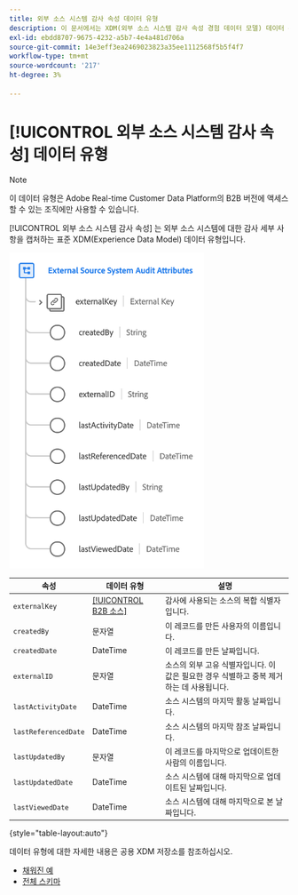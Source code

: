 ```yaml
---
title: 외부 소스 시스템 감사 속성 데이터 유형
description: 이 문서에서는 XDM(외부 소스 시스템 감사 속성 경험 데이터 모델) 데이터 유형에 대한 개요를 제공합니다.
exl-id: ebdd8707-9675-4232-a5b7-4e4a481d706a
source-git-commit: 14e3eff3ea2469023823a35ee1112568f5b5f4f7
workflow-type: tm+mt
source-wordcount: '217'
ht-degree: 3%

---
```


# [!UICONTROL 외부 소스 시스템 감사 속성] 데이터 유형

>[!NOTE]
>
>이 데이터 유형은 Adobe Real-time Customer Data Platform의 B2B 버전에 액세스할 수 있는 조직에만 사용할 수 있습니다.

[!UICONTROL 외부 소스 시스템 감사 속성] 는 외부 소스 시스템에 대한 감사 세부 사항을 캡처하는 표준 XDM(Experience Data Model) 데이터 유형입니다.

![](../images/data-types/external-source-system-audit-attributes.png)

| 속성 | 데이터 유형 | 설명 |
| --- | --- | --- |
| `externalKey` | [[!UICONTROL B2B 소스]](./b2b-source.md) | 감사에 사용되는 소스의 복합 식별자입니다. |
| `createdBy` | 문자열 | 이 레코드를 만든 사용자의 이름입니다. |
| `createdDate` | DateTime | 이 레코드를 만든 날짜입니다. |
| `externalID` | 문자열 | 소스의 외부 고유 식별자입니다. 이 값은 필요한 경우 식별하고 중복 제거하는 데 사용됩니다. |
| `lastActivityDate` | DateTime | 소스 시스템의 마지막 활동 날짜입니다. |
| `lastReferencedDate` | DateTime | 소스 시스템의 마지막 참조 날짜입니다. |
| `lastUpdatedBy` | 문자열 | 이 레코드를 마지막으로 업데이트한 사람의 이름입니다. |
| `lastUpdatedDate` | DateTime | 소스 시스템에 대해 마지막으로 업데이트된 날짜입니다. |
| `lastViewedDate` | DateTime | 소스 시스템에 대해 마지막으로 본 날짜입니다. |

{style=&quot;table-layout:auto&quot;}

데이터 유형에 대한 자세한 내용은 공용 XDM 저장소를 참조하십시오.

* [채워진 예](https://github.com/adobe/xdm/blob/master/components/datatypes/auditing/external-source-system-audit.example.1.json)
* [전체 스키마](https://github.com/adobe/xdm/blob/master/components/datatypes/auditing/external-source-system-audit.schema.json)
